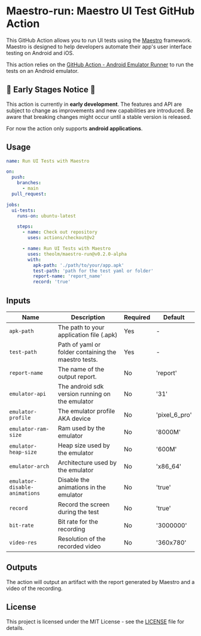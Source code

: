 # Maestro-run: Maestro UI Test GitHub Action

This GitHub Action allows you to run UI tests using the [Maestro](https://cloud.mobile.dev/) framework. Maestro is designed to help developers automate their app's user interface testing on Android and iOS.

This action relies on the [GitHub Action - Android Emulator Runner](https://github.com/ReactiveCircus/android-emulator-runner) to run the tests on an Android emulator.

## 🚧 Early Stages Notice 🚧

This action is currently in **early development**. The features and API are subject to change as improvements and new capabilities are introduced. Be aware that breaking changes might occur until a stable version is released.

For now the action only supports **android applications**.

## Usage

```yaml
name: Run UI Tests with Maestro

on:
  push:
    branches:
      - main
  pull_request:

jobs:
  ui-tests:
    runs-on: ubuntu-latest

    steps:
      - name: Check out repository
        uses: actions/checkout@v2

      - name: Run UI Tests with Maestro
        uses: theolm/maestro-run@v0.2.0-alpha
        with:
          apk-path: './path/to/your/app.apk'
          test-path: 'path for the test yaml or folder'
          report-name: 'report_name'
          record: 'true'

```

## Inputs

| Name                          | Description                                          | Required | Default       |
|-------------------------------|------------------------------------------------------|----------|---------------|
| `apk-path`                    | The path to your application file (.apk)             | Yes      | -             |
| `test-path`                   | Path of yaml or folder containing the maestro tests. | Yes      | -             |
| `report-name`                 | The name of the output report.                       | No       | 'report'      |
| `emulator-api`                | The android sdk version running on the emulator      | No       | '31'          |
| `emulator-profile`            | The emulator profile AKA device                      | No       | 'pixel_6_pro' |
| `emulator-ram-size`           | Ram used by the emulator                             | No       | '8000M'       |
| `emulator-heap-size`          | Heap size used by the emulator                       | No       | '600M'        |
| `emulator-arch`               | Architecture used by the emulator                    | No       | 'x86_64'      |
| `emulator-disable-animations` | Disable the animations in the emulator               | No       | 'true'        |
| `record`                      | Record the screen during the test                    | No       | 'true'        |
| `bit-rate`                    | Bit rate for the recording                           | No       | '3000000'     |
| `video-res`                   | Resolution of the recorded video                     | No       | '360x780'     |

## Outputs

The action will output an artifact with the report generated by Maestro and a video of the recording.

## License

This project is licensed under the MIT License - see the [LICENSE](./LICENSE) file for details.
